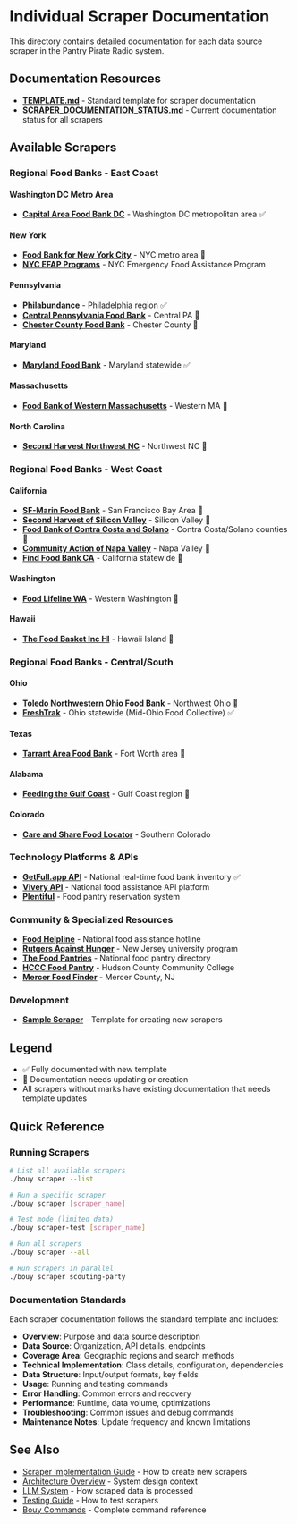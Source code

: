 # Individual Scraper Documentation

This directory contains detailed documentation for each data source scraper in the Pantry Pirate Radio system.

## Documentation Resources

- **[TEMPLATE.md](TEMPLATE.md)** - Standard template for scraper documentation
- **[SCRAPER_DOCUMENTATION_STATUS.md](SCRAPER_DOCUMENTATION_STATUS.md)** - Current documentation status for all scrapers

## Available Scrapers

### Regional Food Banks - East Coast

#### Washington DC Metro Area
- **[Capital Area Food Bank DC](capital_area_food_bank_dc_scraper.md)** - Washington DC metropolitan area ✅

#### New York
- **[Food Bank for New York City](food_bank_for_new_york_city_ny_scraper.md)** - NYC metro area 📝
- **[NYC EFAP Programs](nyc_efap_programs_scraper.md)** - NYC Emergency Food Assistance Program

#### Pennsylvania
- **[Philabundance](philabundance_pa_scraper.md)** - Philadelphia region ✅
- **[Central Pennsylvania Food Bank](central_pennsylvania_food_bank_pa_scraper.md)** - Central PA 📝
- **[Chester County Food Bank](chester_county_food_bank_pa_scraper.md)** - Chester County 📝

#### Maryland
- **[Maryland Food Bank](maryland_food_bank_md_scraper.md)** - Maryland statewide ✅

#### Massachusetts
- **[Food Bank of Western Massachusetts](food_bank_of_western_massachusetts_ma_scraper.md)** - Western MA 📝

#### North Carolina
- **[Second Harvest Northwest NC](second_harvest_food_bank_of_northwest_north_carolina_nc_scraper.md)** - Northwest NC 📝

### Regional Food Banks - West Coast

#### California
- **[SF-Marin Food Bank](sfmarin_food_bank_ca_scraper.md)** - San Francisco Bay Area 📝
- **[Second Harvest of Silicon Valley](second_harvest_of_silicon_valley_ca_scraper.md)** - Silicon Valley 📝
- **[Food Bank of Contra Costa and Solano](food_bank_of_contra_costa_and_solano_ca_scraper.md)** - Contra Costa/Solano counties 📝
- **[Community Action of Napa Valley](community_action_of_napa_valley_food_bank_ca_scraper.md)** - Napa Valley 📝
- **[Find Food Bank CA](find_food_bank_ca_scraper.md)** - California statewide 📝

#### Washington
- **[Food Lifeline WA](food_lifeline_wa_scraper.md)** - Western Washington 📝

#### Hawaii
- **[The Food Basket Inc HI](the_food_basket_inc_hi_scraper.md)** - Hawaii Island 📝

### Regional Food Banks - Central/South

#### Ohio
- **[Toledo Northwestern Ohio Food Bank](toledo_northwestern_ohio_food_bank_oh_scraper.md)** - Northwest Ohio 📝
- **[FreshTrak](freshtrak_scraper.md)** - Ohio statewide (Mid-Ohio Food Collective) ✅

#### Texas
- **[Tarrant Area Food Bank](tarrant_area_food_bank_tx_scraper.md)** - Fort Worth area 📝

#### Alabama
- **[Feeding the Gulf Coast](feeding_the_gulf_coast_al_scraper.md)** - Gulf Coast region 📝

#### Colorado
- **[Care and Share Food Locator](care_and_share_food_locator_scraper.md)** - Southern Colorado

### Technology Platforms & APIs
- **[GetFull.app API](getfull_app_api_scraper.md)** - National real-time food bank inventory ✅
- **[Vivery API](vivery_api_scraper.md)** - National food assistance API platform
- **[Plentiful](plentiful_scraper.md)** - Food pantry reservation system

### Community & Specialized Resources
- **[Food Helpline](food_helpline_org_scraper.md)** - National food assistance hotline
- **[Rutgers Against Hunger](rutgers_against_hunger_scraper.md)** - New Jersey university program
- **[The Food Pantries](the_food_pantries_org_scraper.md)** - National food pantry directory
- **[HCCC Food Pantry](hccc_food_pantry_scraper.md)** - Hudson County Community College
- **[Mercer Food Finder](mercer_food_finder_scraper.md)** - Mercer County, NJ

### Development
- **[Sample Scraper](sample_scraper.md)** - Template for creating new scrapers

## Legend
- ✅ Fully documented with new template
- 📝 Documentation needs updating or creation
- All scrapers without marks have existing documentation that needs template updates

## Quick Reference

### Running Scrapers

```bash
# List all available scrapers
./bouy scraper --list

# Run a specific scraper
./bouy scraper [scraper_name]

# Test mode (limited data)
./bouy scraper-test [scraper_name]

# Run all scrapers
./bouy scraper --all

# Run scrapers in parallel
./bouy scraper scouting-party
```

### Documentation Standards

Each scraper documentation follows the standard template and includes:
- **Overview**: Purpose and data source description
- **Data Source**: Organization, API details, endpoints
- **Coverage Area**: Geographic regions and search methods
- **Technical Implementation**: Class details, configuration, dependencies
- **Data Structure**: Input/output formats, key fields
- **Usage**: Running and testing commands
- **Error Handling**: Common errors and recovery
- **Performance**: Runtime, data volume, optimizations
- **Troubleshooting**: Common issues and debug commands
- **Maintenance Notes**: Update frequency and known limitations

## See Also

- [Scraper Implementation Guide](../scrapers.md) - How to create new scrapers
- [Architecture Overview](../architecture.md) - System design context
- [LLM System](../llm.md) - How scraped data is processed
- [Testing Guide](../testing.md) - How to test scrapers
- [Bouy Commands](../../CLAUDE.md) - Complete command reference